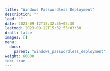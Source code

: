 ```yaml
---
title: "Windows Passwordless Deployment"
description: ""
lead: ""
date: 2023-09-12T15:32:55+03:30
lastmod: 2023-09-12T15:32:55+03:30
draft: false
images: []
menu:
  docs:
    parent: "windows_passwordless_deployment"
weight: 60000
toc: true
---
```




